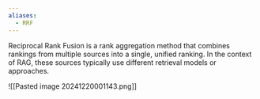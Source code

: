 ```yaml
---
aliases:
  - RRF
---
```

Reciprocal Rank Fusion is a rank aggregation method that combines rankings from multiple sources into a single, unified ranking. In the context of RAG, these sources typically use different retrieval models or approaches.

![[Pasted image 20241220001143.png]]
